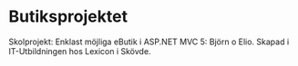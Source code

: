 # Butiksprojektet
Skolprojekt:  Enklast möjliga eButik i ASP.NET MVC 5: Björn o Elio. 
 Skapad i IT-Utbildningen hos Lexicon i Skövde.
